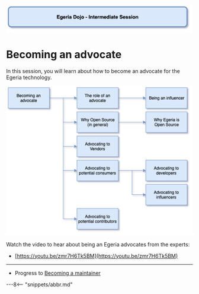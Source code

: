 <!-- SPDX-License-Identifier: CC-BY-4.0 -->
<!-- Copyright Contributors to the ODPi Egeria project 2020. -->

![Blue - Intermediate sessions](egeria-dojo-session-coding-blue-intermediate-session.png)

# Becoming an advocate

In this session, you will learn about how to become an advocate for the Egeria technology.

![Becoming an advocate](egeria-dojo-day-3-1-becoming-an-advocate.png)

Watch the video to hear about being an Egeria advocates from the experts:

* [https://youtu.be/zmr7H6Tk5BM](https://youtu.be/zmr7H6Tk5BM)

----
* Progress to [Becoming a maintainer](egeria-dojo-day-3-2-becoming-a-maintainer.md)

---8<-- "snippets/abbr.md"
